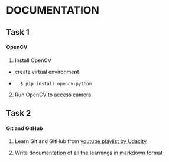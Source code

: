 # DOCUMENTATION

## Task 1
#### OpenCV
1. Install OpenCV

* create virtual environment
* ```console
    $ pip install opencv-python
    ```

2. Run OpenCV to access camera.

## Task 2
#### Git and GitHub
1. Learn Git and GitHub from [youtube playlist by Udacity](https://www.udacity.com/course/version-control-with-git--ud123)

2. Write documentation of all the learnings in [markdown format](https://www.markdownguide.org/cheat-sheet/)